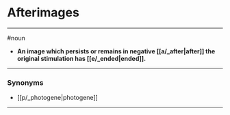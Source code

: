# Afterimages
---
#noun
- **An image which persists or remains in negative [[a/_after|after]] the original stimulation has [[e/_ended|ended]].**
---
### Synonyms
- [[p/_photogene|photogene]]
---
